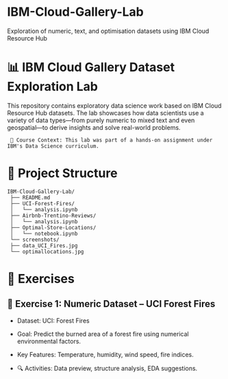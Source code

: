 # IBM-Cloud-Gallery-Lab
Exploration of numeric, text, and optimisation datasets using IBM Cloud Resource Hub

# 📊 IBM Cloud Gallery Dataset Exploration Lab
This repository contains exploratory data science work based on IBM Cloud Resource Hub datasets. The lab showcases how data scientists use a variety of data types—from purely numeric to mixed text and even geospatial—to derive insights and solve real-world problems.

     🔬 Course Context: This lab was part of a hands-on assignment under IBM's Data Science curriculum.


# 📁 Project Structure
    IBM-Cloud-Gallery-Lab/
     ├── README.md
     ├── UCI-Forest-Fires/
     │   └── analysis.ipynb
     ├── Airbnb-Trentino-Reviews/
     │   └── analysis.ipynb
     ├── Optimal-Store-Locations/
     │   └── notebook.ipynb
     └── screenshots/
     ├── data_UCI_Fires.jpg
     └── optimallocations.jpg


# 📌 Exercises
## 🧮 Exercise 1: Numeric Dataset – UCI Forest Fires

- Dataset: UCI: <link> Forest Fires

- Goal: Predict the burned area of a forest fire using numerical environmental factors.

- Key Features: Temperature, humidity, wind speed, fire indices.

- 🔍 Activities: Data preview, structure analysis, EDA suggestions.
